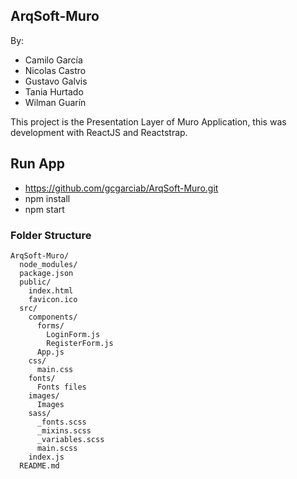 ## ArqSoft-Muro

By:

- Camilo García
- Nicolas Castro
- Gustavo Galvis
- Tania Hurtado
- Wilman Guarín

This project is the Presentation Layer of Muro Application, this was development with ReactJS and Reactstrap.

## Run App

- https://github.com/gcgarciab/ArqSoft-Muro.git
- npm install
- npm start

### Folder Structure

```
ArqSoft-Muro/
  node_modules/
  package.json
  public/
    index.html
    favicon.ico
  src/
    components/
      forms/
        LoginForm.js
        RegisterForm.js
      App.js
    css/
      main.css
    fonts/
      Fonts files
    images/
      Images
    sass/
      _fonts.scss
      _mixins.scss
      _variables.scss
      main.scss
    index.js
  README.md
